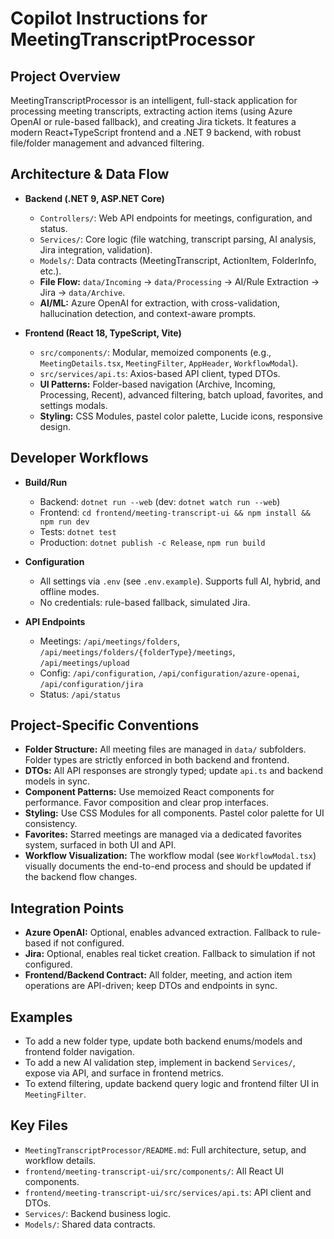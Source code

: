 # Copilot Instructions for MeetingTranscriptProcessor

## Project Overview

MeetingTranscriptProcessor is an intelligent, full-stack application for processing meeting transcripts, extracting action items (using Azure OpenAI or rule-based fallback), and creating Jira tickets. It features a modern React+TypeScript frontend and a .NET 9 backend, with robust file/folder management and advanced filtering.

## Architecture & Data Flow

- **Backend (.NET 9, ASP.NET Core)**

  - `Controllers/`: Web API endpoints for meetings, configuration, and status.
  - `Services/`: Core logic (file watching, transcript parsing, AI analysis, Jira integration, validation).
  - `Models/`: Data contracts (MeetingTranscript, ActionItem, FolderInfo, etc.).
  - **File Flow:** `data/Incoming` → `data/Processing` → AI/Rule Extraction → Jira → `data/Archive`.
  - **AI/ML:** Azure OpenAI for extraction, with cross-validation, hallucination detection, and context-aware prompts.

- **Frontend (React 18, TypeScript, Vite)**
  - `src/components/`: Modular, memoized components (e.g., `MeetingDetails.tsx`, `MeetingFilter`, `AppHeader`, `WorkflowModal`).
  - `src/services/api.ts`: Axios-based API client, typed DTOs.
  - **UI Patterns:** Folder-based navigation (Archive, Incoming, Processing, Recent), advanced filtering, batch upload, favorites, and settings modals.
  - **Styling:** CSS Modules, pastel color palette, Lucide icons, responsive design.

## Developer Workflows

- **Build/Run**

  - Backend: `dotnet run --web` (dev: `dotnet watch run --web`)
  - Frontend: `cd frontend/meeting-transcript-ui && npm install && npm run dev`
  - Tests: `dotnet test`
  - Production: `dotnet publish -c Release`, `npm run build`

- **Configuration**

  - All settings via `.env` (see `.env.example`). Supports full AI, hybrid, and offline modes.
  - No credentials: rule-based fallback, simulated Jira.

- **API Endpoints**
  - Meetings: `/api/meetings/folders`, `/api/meetings/folders/{folderType}/meetings`, `/api/meetings/upload`
  - Config: `/api/configuration`, `/api/configuration/azure-openai`, `/api/configuration/jira`
  - Status: `/api/status`

## Project-Specific Conventions

- **Folder Structure:** All meeting files are managed in `data/` subfolders. Folder types are strictly enforced in both backend and frontend.
- **DTOs:** All API responses are strongly typed; update `api.ts` and backend models in sync.
- **Component Patterns:** Use memoized React components for performance. Favor composition and clear prop interfaces.
- **Styling:** Use CSS Modules for all components. Pastel color palette for UI consistency.
- **Favorites:** Starred meetings are managed via a dedicated favorites system, surfaced in both UI and API.
- **Workflow Visualization:** The workflow modal (see `WorkflowModal.tsx`) visually documents the end-to-end process and should be updated if the backend flow changes.

## Integration Points

- **Azure OpenAI:** Optional, enables advanced extraction. Fallback to rule-based if not configured.
- **Jira:** Optional, enables real ticket creation. Fallback to simulation if not configured.
- **Frontend/Backend Contract:** All folder, meeting, and action item operations are API-driven; keep DTOs and endpoints in sync.

## Examples

- To add a new folder type, update both backend enums/models and frontend folder navigation.
- To add a new AI validation step, implement in backend `Services/`, expose via API, and surface in frontend metrics.
- To extend filtering, update backend query logic and frontend filter UI in `MeetingFilter`.

## Key Files

- `MeetingTranscriptProcessor/README.md`: Full architecture, setup, and workflow details.
- `frontend/meeting-transcript-ui/src/components/`: All React UI components.
- `frontend/meeting-transcript-ui/src/services/api.ts`: API client and DTOs.
- `Services/`: Backend business logic.
- `Models/`: Shared data contracts.
